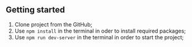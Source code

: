 ## Getting started
1. Clone project from the GitHub;
2. Use ```npm install``` in the terminal in oder to install required packages;
3. Use ```npm run dev-server``` in the terminal in order to start the project;
